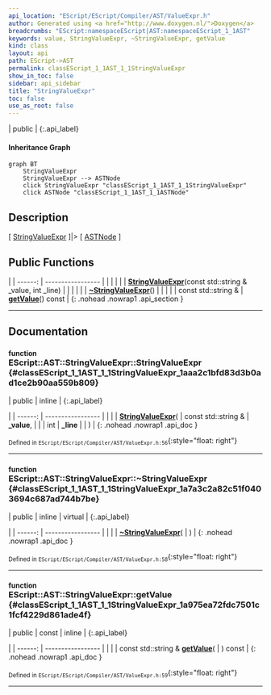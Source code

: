 ```yaml
---
api_location: "EScript/EScript/Compiler/AST/ValueExpr.h"
author: Generated using <a href="http://www.doxygen.nl/">Doxygen</a>
breadcrumbs: "EScript:namespaceEScript|AST:namespaceEScript_1_1AST"
keywords: value, StringValueExpr, ~StringValueExpr, getValue
kind: class
layout: api
path: EScript->AST
permalink: classEScript_1_1AST_1_1StringValueExpr
show_in_toc: false
sidebar: api_sidebar
title: "StringValueExpr"
toc: false
use_as_root: false
---
```


| public |
{:.api_label}

#### Inheritance Graph

```mermaid
graph BT
	StringValueExpr
	StringValueExpr --> ASTNode
	click StringValueExpr "classEScript_1_1AST_1_1StringValueExpr"
	click ASTNode "classEScript_1_1AST_1_1ASTNode"
```

## Description

[ [StringValueExpr](classEScript_1_1AST_1_1StringValueExpr) ]|> [ [ASTNode](classEScript_1_1AST_1_1ASTNode) ]



## Public Functions

|
| ------: | ----------------- |
|  | |
|  | **[StringValueExpr](#classEScript_1_1AST_1_1StringValueExpr_1aaa2c1bfd83d3b0ad1ce2b90aa559b809)**(const std::string & _value, int _line) |
|  | |
|  | **[~StringValueExpr](#classEScript_1_1AST_1_1StringValueExpr_1a7a3c2a82c51f0403694c687ad744b7be)**() |
|  | |
| const std::string & | **[getValue](#classEScript_1_1AST_1_1StringValueExpr_1a975ea72fdc7501c1fcf4229d861ade4f)**() const |
{: .nohead .nowrap1 .api_section }


-------------------------------------------------------------------

## Documentation

### <small>function</small><br/> EScript::AST::StringValueExpr::StringValueExpr {#classEScript_1_1AST_1_1StringValueExpr_1aaa2c1bfd83d3b0ad1ce2b90aa559b809}

| public | inline |
{:.api_label}

|
| ------: | ----------------- |
|  |
|  **[StringValueExpr](#classEScript_1_1AST_1_1StringValueExpr_1aaa2c1bfd83d3b0ad1ce2b90aa559b809)**( | const std::string & | **_value**, |
| | int | **_line** |
|   ) |
{: .nohead .nowrap1 .api_doc }





<sub>Defined in `EScript/EScript/Compiler/AST/ValueExpr.h:56`</sub>{:style="float: right"}

-------------------------------------------------------------------

### <small>function</small><br/> EScript::AST::StringValueExpr::~StringValueExpr {#classEScript_1_1AST_1_1StringValueExpr_1a7a3c2a82c51f0403694c687ad744b7be}

| public | inline | virtual |
{:.api_label}

|
| ------: | ----------------- |
|  |
|  **[~StringValueExpr](#classEScript_1_1AST_1_1StringValueExpr_1a7a3c2a82c51f0403694c687ad744b7be)**( |  ) |
{: .nohead .nowrap1 .api_doc }





<sub>Defined in `EScript/EScript/Compiler/AST/ValueExpr.h:58`</sub>{:style="float: right"}

-------------------------------------------------------------------

### <small>function</small><br/> EScript::AST::StringValueExpr::getValue {#classEScript_1_1AST_1_1StringValueExpr_1a975ea72fdc7501c1fcf4229d861ade4f}

| public | const | inline |
{:.api_label}

|
| ------: | ----------------- |
|  |
| const std::string & **[getValue](#classEScript_1_1AST_1_1StringValueExpr_1a975ea72fdc7501c1fcf4229d861ade4f)**( |  ) const |
{: .nohead .nowrap1 .api_doc }





<sub>Defined in `EScript/EScript/Compiler/AST/ValueExpr.h:59`</sub>{:style="float: right"}

-------------------------------------------------------------------

